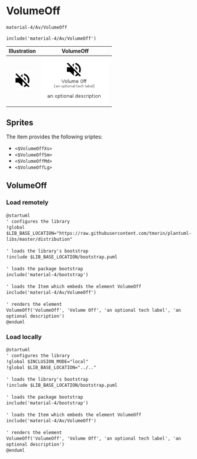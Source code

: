 # VolumeOff


```text
material-4/Av/VolumeOff
```

```text
include('material-4/Av/VolumeOff')
```



| Illustration | VolumeOff |
| :---: | :---: |
| ![illustration for Illustration](../../material-4/Av/VolumeOff.png) | ![illustration for VolumeOff](../../material-4/Av/VolumeOff.Local.png) |



## Sprites
The item provides the following sriptes:

- `<$VolumeOffXs>`
- `<$VolumeOffSm>`
- `<$VolumeOffMd>`
- `<$VolumeOffLg>`





## VolumeOff

### Load remotely
```plantuml
@startuml
' configures the library
!global $LIB_BASE_LOCATION="https://raw.githubusercontent.com/tmorin/plantuml-libs/master/distribution"

' loads the library's bootstrap
!include $LIB_BASE_LOCATION/bootstrap.puml

' loads the package bootstrap
include('material-4/bootstrap')

' loads the Item which embeds the element VolumeOff
include('material-4/Av/VolumeOff')

' renders the element
VolumeOff('VolumeOff', 'Volume Off', 'an optional tech label', 'an optional description')
@enduml
```

### Load locally
```plantuml
@startuml
' configures the library
!global $INCLUSION_MODE="local"
!global $LIB_BASE_LOCATION="../.."

' loads the library's bootstrap
!include $LIB_BASE_LOCATION/bootstrap.puml

' loads the package bootstrap
include('material-4/bootstrap')

' loads the Item which embeds the element VolumeOff
include('material-4/Av/VolumeOff')

' renders the element
VolumeOff('VolumeOff', 'Volume Off', 'an optional tech label', 'an optional description')
@enduml
```

